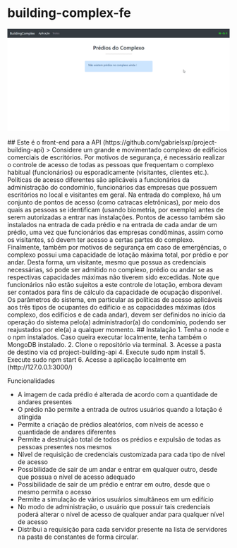 # building-complex-fe
<p align="center">
   <img src="https://github.com/gabrielsxp/building-complex-fe/blob/master/building.gif" alt="Demo of Building Complex"></img>
</p>
## Este é o front-end para a API (https://github.com/gabrielsxp/project-building-api)
> Considere um grande e movimentado complexo de edifícios comerciais de escritórios. Por
motivos de segurança, é necessário realizar o controle de acesso de todas as pessoas que
frequentam o complexo habitual (funcionários) ou esporadicamente (visitantes, clientes etc.).
Políticas de acesso diferentes são aplicáveis a funcionários da administração do condomínio,
funcionários das empresas que possuem escritórios no local e visitantes em geral. Na entrada do
complexo, há um conjunto de pontos de acesso (como catracas eletrônicas), por meio dos quais
as pessoas se identificam (usando biometria, por exemplo) antes de serem autorizadas a entrar
nas instalações. Pontos de acesso também são instalados na entrada de cada prédio e na
entrada de cada andar de um prédio, uma vez que funcionários das empresas condôminas,
assim como os visitantes, só devem ter acesso a certas partes do complexo. Finalmente,
também por motivos de segurança em caso de emergências, o complexo possui uma
capacidade de lotação máxima total, por prédio e por andar. Desta forma, um visitante, mesmo
que possua as credenciais necessárias, só pode ser admitido no complexo, prédio ou andar se
as respectivas capacidades máximas não tiverem sido excedidas. Note que funcionários não
estão sujeitos a este controle de lotação, embora devam ser contados para fins de cálculo da
capacidade de ocupação disponível. Os parâmetros do sistema, em particular as políticas de
acesso aplicáveis aos três tipos de ocupantes do edifício e as capacidades máximas (dos
complexo, dos edifícios e de cada andar), devem ser definidos no início da operação do sistema
pelo(a) administrador(a) do condomínio, podendo ser reajustados por ele(a) a qualquer momento.
## Instalação
1. Tenha o node e o npm instalados. Caso queira executar localmente, tenha também o MongoDB instalado.
2. Clone o repositório via terminal.
3. Acesse a pasta de destino via cd project-building-api
4. Execute sudo npm install
5. Execute sudo npm start
6. Acesse a aplicação localmente em (http://127.0.0.1:3000/)

Funcionalidades
- A imagem de cada prédio é alterada de acordo com a quantidade de andares presentes
- O prédio não permite a entrada de outros usuários quando a lotação é atingida
- Permite a criação de prédios aleatórios, com níveis de acesso e quantidade de andares diferentes
- Permite a destruição total de todos os prédios e expulsão de todas as pessoas presentes nos mesmos
- Nível de requisição de credenciais customizada para cada tipo de nível de acesso
- Possibilidade de sair de um andar e entrar em qualquer outro, desde que possua o nível de acesso adequado
- Possibilidade de sair de um prédio e entrar em outro, desde que o mesmo permita o acesso
- Permite a simulação de vários usuários simultâneos em um edifício
- No modo de administração, o usuário que possuir tais credenciais poderá alterar o nível de acesso de qualquer andar para qualquer nível de acesso
- Distribui a requisição para cada servidor presente na lista de servidores na pasta de constantes de forma circular.
